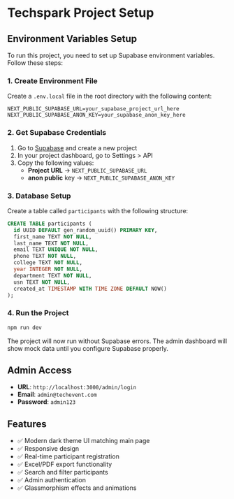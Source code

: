 # Techspark Project Setup

## Environment Variables Setup

To run this project, you need to set up Supabase environment variables. Follow these steps:

### 1. Create Environment File

Create a `.env.local` file in the root directory with the following content:

```env
NEXT_PUBLIC_SUPABASE_URL=your_supabase_project_url_here
NEXT_PUBLIC_SUPABASE_ANON_KEY=your_supabase_anon_key_here
```

### 2. Get Supabase Credentials

1. Go to [Supabase](https://supabase.com) and create a new project
2. In your project dashboard, go to Settings > API
3. Copy the following values:
   - **Project URL** → `NEXT_PUBLIC_SUPABASE_URL`
   - **anon public** key → `NEXT_PUBLIC_SUPABASE_ANON_KEY`

### 3. Database Setup

Create a table called `participants` with the following structure:

```sql
CREATE TABLE participants (
  id UUID DEFAULT gen_random_uuid() PRIMARY KEY,
  first_name TEXT NOT NULL,
  last_name TEXT NOT NULL,
  email TEXT UNIQUE NOT NULL,
  phone TEXT NOT NULL,
  college TEXT NOT NULL,
  year INTEGER NOT NULL,
  department TEXT NOT NULL,
  usn TEXT NOT NULL,
  created_at TIMESTAMP WITH TIME ZONE DEFAULT NOW()
);
```

### 4. Run the Project

```bash
npm run dev
```

The project will now run without Supabase errors. The admin dashboard will show mock data until you configure Supabase properly.

## Admin Access

- **URL**: `http://localhost:3000/admin/login`
- **Email**: `admin@techevent.com`
- **Password**: `admin123`

## Features

- ✅ Modern dark theme UI matching main page
- ✅ Responsive design
- ✅ Real-time participant registration
- ✅ Excel/PDF export functionality
- ✅ Search and filter participants
- ✅ Admin authentication
- ✅ Glassmorphism effects and animations




